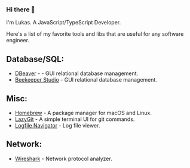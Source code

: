 ### Hi there 👋

I'm Lukas. A JavaScript/TypeScript Developer.

Here's a list of my favorite tools and libs that are useful for any software engineer.

## Database/SQL:
  - [DBeaver](https://dbeaver.io/) -  - GUI relational database management.
  - [Beekeeper Studio](https://www.beekeeperstudio.io/) - GUI relational database management.
## Misc:
  - [Homebrew](https://brew.sh/) - A package manager for macOS and Linux.
  - [LazyGit](https://github.com/jesseduffield/lazygit) - A simple terminal UI for git commands.
  - [Logfile Navigator](https://github.com/tstack/lnav) - Log file viewer.
## Network:
  - [Wireshark](https://www.wireshark.org/) - Network protocol analyzer.
